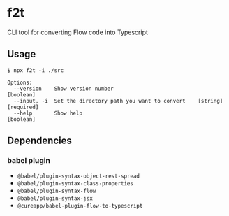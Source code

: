 # f2t
CLI tool for converting Flow code into Typescript  

## Usage
```
$ npx f2t -i ./src

Options:
  --version    Show version number                                     [boolean]
  --input, -i  Set the directory path you want to convert    [string] [required]
  --help       Show help                                               [boolean]
```

## Dependencies
### babel plugin
* `@babel/plugin-syntax-object-rest-spread`
* `@babel/plugin-syntax-class-properties`
* `@babel/plugin-syntax-flow`
* `@babel/plugin-syntax-jsx`
* `@cureapp/babel-plugin-flow-to-typescript`

